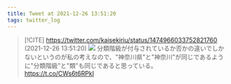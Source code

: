 ```yaml
---
title: Tweet at 2021-12-26 13:51:20
tags: twitter_log
---
```


> [!CITE] https://twitter.com/kaisekiriu/status/1474966033752821760 (2021-12-26 13:51:20)
> ![](https://twitter.com/kaisekiriu/status/1474966033752821760)
> 分類階級が付与されているか否かの違いでしかないというのが私の考えなので、"神奈川県"と"神奈川"が同じであるように"分類階級"と"類"も同じであると思っている。
> https://t.co/CWs6t6RPkI
